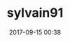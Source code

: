 ---
# FILENAME : please use your OpenClassrooms's name, available in your url.
# Example: https://openclassrooms.com/membres/celinemartinet
# must be the name of your file. If file name is celinemartinet.md, title is celinemartinet.
# lowercase, no blank space, Capital case or special character.
title: sylvain91

# First name or full name
name: Sylvain
date: 2017-09-15 00:38

# One line.
# If you need more space, go to the next line and add 4 spaces on the left, as in 'description'.
objective: Etre meilleur si c'est possible !

# don't touch that
template: students
description:
    Presque 50 ans, après une reconversion faite de l'industrie vers le dev, je poursuis mon évolution vers la formation développeur d'application Androïd.
    C'est le début de l'aventure avec OC, qui doit durer 2ans.

# image must be located in content/images/students
# name should be the same as this file. Eg: celinemartinet.png
image: sylvain91_ane.png

# Change this to True when you do you pull request.
public: True

# You need to keep the exact same structure for each new project.
projects:
  - title: Présentez-vous !
    description: Bonjour!! Je m'appelle Sylvain et voici mon linkedin.
    # Create a new repository for your images. Name it the same as your nickname and profile picture.
    # Image must be here: content/images/students/yourrepo/project1.png
    image: sylvain91/sylvain91link.png
    link: https://www.linkedin.com/in/sylvain-chazette-72a811134/
    # 'true' makes it fully available.
    # 'false' will add a black layer on the picture. IT WILL BE PUBLIC!
    finished: true
  - title: Intégrez la communauté !
    description: Modifier un projet Open Source pour comprendre le fonctionnement de Git, de Github et des pull requests. 
    image: sylvain91/sylvain91_ane.png
    link: https://openclassrooms-student-center.github.io/presentation/students/ratus.html
    finished: true
---